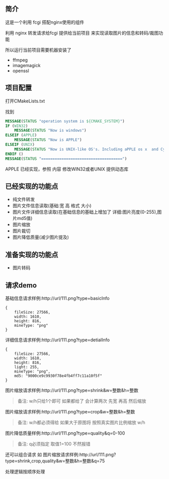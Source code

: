 ## 简介
这是一个利用 fcgi 搭配nginx使用的组件

利用 nginx 转发请求给fcgi 提供给当前项目 来实现读取图片的信息和转码/裁图功能

所以运行当前项目需要机器安装了

- ffmpeg
- imagemagick
- openssl

## 项目配置
打开CMakeLists.txt

找到
```cmake
MESSAGE(STATUS "operation system is ${CMAKE_SYSTEM}")
IF (WIN32)
    MESSAGE(STATUS "Now is windows")
ELSEIF (APPLE)
    MESSAGE(STATUS "Now is APPLE")
ELSEIF (UNIX)
    MESSAGE(STATUS "Now is UNIX-like OS's. Including aPPLE os x  and CygWin")
ENDIF ()
MESSAGE(STATUS "====================================")
```

APPLE 已经实现，参照 内容 修改WIN32或者UNIX 提供动态库

## 已经实现的功能点

- 纯文件转发
- 图片文件信息读取(基础:宽 高 格式 大小)
- 图片文件详细信息读取(在基础信息的基础上增加了 详细:图片亮度(0-255),图片md5值)
- 图片缩放
- 图片裁切
- 图片降低质量(减少图片提及)

## 准备实现的功能点
- 图片转码

## 请求demo

基础信息请求样例:http://url/111.png?type=basicInfo
```json5
{
    fileSize: 27566,
    width: 1610,
    height: 816,
    mineType: "png"
}
```

详细信息请求样例:http://url/111.png?type=detialInfo
```json5
{
    fileSize: 27566,
    width: 1610,
    height: 816,
    light: 255,
    mineType: "png",
    md5: "9000ce9c9930f78e4fb4ff7c11a10f5f"
}
```

图片缩放请求样例:http://url/111.png?type=shrink&w=整数&h=整数
> 备注: w/h只给1个即可 如果都给了 会计算两次 先宽 再高 然后缩放

图片缩放请求样例:http://url/111.png?type=crop&w=整数&h=整数
> 备注: w/h都必须得给 如果大于原图将 按照真实图片比例缩放 w/h

图片降低质量样例:http://url/111.png?type=quality&q=0-100
> 备注: q必须指定 取值1=100 不然报错

还可以组合请求 如
图片缩放请求样例:http://url/111.png?type=shrink,crop,quality&w=整数&h=整数&q=75

处理逻辑按顺序处理


